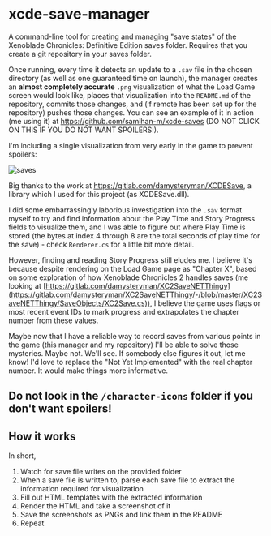 # xcde-save-manager
 A command-line tool for creating and managing "save states" of the Xenoblade Chronicles: Definitive Edition saves folder. Requires that you create a git repository in your saves folder.
 
 Once running, every time it detects an update to a `.sav` file in the chosen directory (as well as one guaranteed time on launch), the manager creates an  **almost completely accurate** `.png` visualization of what the Load Game screen would look like, places that visualization into the `README.md` of the repository, commits those changes, and (if remote has been set up for the repository) pushes those changes. You can see an example of it in action (me using it) at https://github.com/samihan-m/xcde-saves (DO NOT CLICK ON THIS IF YOU DO NOT WANT SPOILERS!). 
 
 I'm including a single visualization from very early in the game to prevent spoilers:

 ![saves](https://github.com/samihan-m/xcde-save-manager/assets/23440673/d95f253c-6942-4cdb-8c4f-7c62a405d4dc)


 Big thanks to the work at https://gitlab.com/damysteryman/XCDESave, a library which I used for this project (as XCDESave.dll). 
 
 I did some embarrassingly laborious investigation into the `.sav` format myself to try and find information about the Play Time and Story Progress fields to visualize them, and I was able to figure out where Play Time is stored (the bytes at index 4 through 8 are the total seconds of play time for the save) - check `Renderer.cs` for a little bit more detail. 
 
 However, finding and reading Story Progress still eludes me. I believe it's because despite rendering on the Load Game page as "Chapter X", based on some exploration of how Xenoblade Chronicles 2 handles saves (me looking at [https://gitlab.com/damysteryman/XC2SaveNETThingy](https://gitlab.com/damysteryman/XC2SaveNETThingy/-/blob/master/XC2SaveNETThingy/SaveObjects/XC2Save.cs)), I believe the game uses flags or most recent event IDs to mark progress and extrapolates the chapter number from these values. 
 
 Maybe now that I have a reliable way to record saves from various points in the game (this manager and my repository) I'll be able to solve those mysteries. Maybe not. We'll see. If somebody else figures it out, let me know! I'd love to replace the "Not Yet Implemented" with the real chapter number. It would make things more informative.

## Do not look in the `/character-icons` folder if you don't want spoilers!

## How it works

In short,

1. Watch for save file writes on the provided folder
2. When a save file is written to, parse each save file to extract the information required for visualization
3. Fill out HTML templates with the extracted information
4. Render the HTML and take a screenshot of it
5. Save the screenshots as PNGs and link them in the README
6. Repeat

